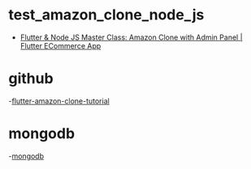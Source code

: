# test_amazon_clone_node_js

- [Flutter & Node JS Master Class: Amazon Clone with Admin Panel | Flutter ECommerce App](https://www.youtube.com/watch?v=O3nmP-lZAdg)

# github

-[flutter-amazon-clone-tutorial](https://github.com/RivaanRanawat/flutter-amazon-clone-tutorial)

# mongodb

-[mongodb](https://www.mongodb.com/ja-jp)
